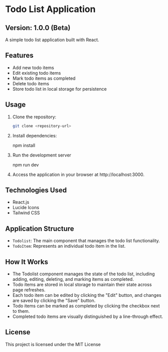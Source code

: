 # Todo List Application

## Version: 1.0.0 (Beta)

A simple todo list application built with React.

## Features

- Add new todo items
- Edit existing todo items
- Mark todo items as completed
- Delete todo items
- Store todo list in local storage for persistence

## Usage

1. Clone the repository:

   ```bash
   git clone <repository-url>

2. Install dependencies:
   
   npm install


3. Run the development server
   
   npm run dev

4. Access the application in your browser at http://localhost:3000.
   
## Technologies Used

- React.js
- Lucide Icons
- Tailwind CSS

## Application Structure

- `Todolist`: The main component that manages the todo list functionality.
- `TodoItem`: Represents an individual todo item in the list.

## How It Works
- The Todolist component manages the state of the todo list, including adding, editing, deleting, and marking items as completed.
- Todo items are stored in local storage to maintain their state across page refreshes.
- Each todo item can be edited by clicking the "Edit" button, and changes are saved by clicking the "Save" button.
- Todo items can be marked as completed by clicking the checkbox next to them.
- Completed todo items are visually distinguished by a line-through effect.

## License
This project is licensed under the MIT License 